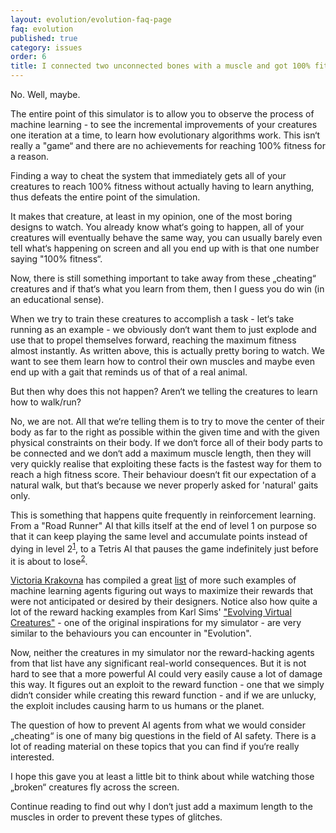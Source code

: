 ```yaml
---
layout: evolution/evolution-faq-page
faq: evolution
published: true
category: issues
order: 6
title: I connected two unconnected bones with a muscle and got 100% fitness. Do I win?
---
```


No. Well, maybe.

The entire point of this simulator is to allow you to observe the process of machine learning - to see the incremental improvements of your creatures one iteration at a time, to learn how evolutionary algorithms work. This isn‘t really a "game“ and there are no achievements for reaching 100% fitness for a reason. 

Finding a way to cheat the system that immediately gets all of your creatures to reach 100% fitness without actually having to learn anything, thus defeats the entire point of the simulation. 

It makes that creature, at least in my opinion, one of the most boring designs to watch. You already know what‘s going to happen, all of your creatures will eventually behave the same way, you can usually barely even tell what‘s happening on screen and all you end up with is that one number saying "100% fitness“. 

Now, there is still something important to take away from these „cheating“ creatures and if that‘s what you learn from them, then I guess you do win (in an educational sense). 

When we try to train these creatures to accomplish a task - let‘s take running as an example - we obviously don‘t want them to just explode and use that to propel themselves forward, reaching the maximum fitness almost instantly. As written above, this is actually pretty boring to watch. We want to see them learn how to control their own muscles and maybe even end up with a gait that reminds us of that of a real animal.

But then why does this not happen? Aren‘t we telling the creatures to learn how to walk/run? 

No, we are not. All that we‘re telling them is to try to move the center of their body as far to the right as possible within the given time and with the given physical constraints on their body. If we don‘t force all of their body parts to be connected and we don‘t add a maximum muscle length, then they will very quickly realise that exploiting these facts is the fastest way for them to reach a high fitness score. Their behaviour doesn‘t fit our expectation of a natural walk, but that‘s because we never properly asked for 'natural' gaits only. 

This is something that happens quite frequently in reinforcement learning. From a "Road Runner" AI that kills itself at the end of level 1 on purpose so that it can keep playing the same level and accumulate points instead of dying in level 2<sup><a href="https://arxiv.org/abs/1707.05173">1</a></sup>, to a Tetris AI that pauses the game indefinitely just before it is about to lose<sup><a href="http://www.cs.cmu.edu/~tom7/mario/mario.pdf">2</a></sup>. 

[Victoria Krakovna](https://vkrakovna.wordpress.com) has compiled a great [list](https://docs.google.com/spreadsheets/d/e/2PACX-1vRPiprOaC3HsCf5Tuum8bRfzYUiKLRqJmbOoC-32JorNdfyTiRRsR7Ea5eWtvsWzuxo8bjOxCG84dAg/pubhtml) of more such examples of machine learning agents figuring out ways to maximize their rewards that were not anticipated or desired by their designers. Notice also how quite a lot of the reward hacking examples from Karl Sims' ["Evolving Virtual Creatures"](http://www.karlsims.com/papers/siggraph94.pdf) - one of the original inspirations for my simulator - are very similar to the behaviours you can encounter in "Evolution".

Now, neither the creatures in my simulator nor the reward-hacking agents from that list have any significant real-world consequences. But it is not hard to see that a more powerful AI could very easily cause a lot of damage this way. It figures out an exploit to the reward function - one that we simply didn‘t consider while creating this reward function - and if we are unlucky, the exploit includes causing harm to us humans or the planet. 

The question of how to prevent AI agents from what we would consider „cheating“ is one of many big questions in the field of AI safety. There is a lot of reading material on these topics that you can find if you‘re really interested.

I hope this gave you at least a little bit to think about while watching those „broken“ creatures fly across the screen.

Continue reading to find out why I don‘t just add a maximum length to the muscles in order to prevent these types of glitches. 